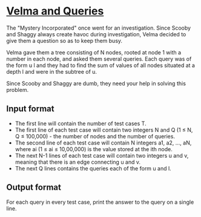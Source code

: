 # [Velma and Queries][link]

The "Mystery Incorporated" once went for an investigation. Since Scooby and Shaggy always create havoc during investigation, Velma decided to give them a question so as to keep them busy.

Velma gave them a tree consisting of N nodes, rooted at node 1 with a number in each node, and asked them several queries. Each query was of the form u l and they had to find the sum of values of all nodes situated at a depth l and were in the subtree of u.

Since Scooby and Shaggy are dumb, they need your help in solving this problem.

## Input format

- The first line will contain the number of test cases T.
- The first line of each test case will contain two integers N and Q (1 ≤ N, Q ≤ 100,000) - the number of nodes and the number of queries.
- The second line of each test case will contain N integers a1, a2, ..., aN, where ai (1 ≤ ai ≤ 10,00,000) is the value stored at the ith node.
- The next N-1 lines of each test case will contain two integers u and v, meaning that there is an edge connecting u and v.
- The next Q lines contains the queries each of the form u and l.

## Output format

For each query in every test case, print the answer to the query on a single line.

[link]: https://www.hackerearth.com/practice/algorithms/graphs/depth-first-search/practice-problems/algorithm/velma-and-queries/
